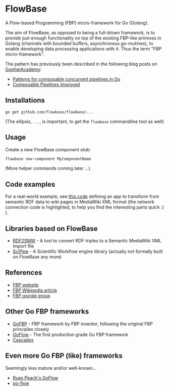 FlowBase
========

A Flow-based Programming (FBP) micro-framework for Go (Golang).

The aim of FlowBase, as opposed to being a full-blown framework, is to provide just enough functionality on top of the existing FBP-like primives in Golang (channels with bounded buffers, asynchronous go-routines), to enable developing data processing applications with it. Thus the term "FBP micro-framework".

The pattern has previously been described in the following blog posts on [GopherAcademy](https://gopheracademy.com/):

- [Patterns for composable concurrent pipelines in Go](https://blog.gopheracademy.com/composable-pipelines-pattern/)
- [Composable Pipelines Improved](https://blog.gopheracademy.com/advent-2015/composable-pipelines-improvements/)


Installations
-----

```
go get github.com/flowbase/flowbase/...
```

(The ellipsis, `...`, is important, to get the `flowbase` commandline tool as well)

Usage
-----

Create a new FlowBase component stub:

```bash
flowbase new-component MyComponentName
```

(More helper commands coming later ...)

Code examples
-------------

For a real-world example, see [this code](https://github.com/rdfio/rdf2smw/blob/e7e2b3/main.go#L100-L125)
defining an app to transform from semantic RDF data to wiki pages in MediaWiki
XML format (the network connection code is highlighted, to help you find the
interesting parts quick :) ).


Libraries based on FlowBase
---------------------------

- [RDF2SMW](https://github.com/samuell/rdf2smw) - A tool to convert RDF triples
  to a Semantic MediaWiki XML import file
- [SciPipe](http://scipipe.org) - A Scientific Workflow engine library (actually not formally built on FlowBase any more)

References
----------

- [FBP website](http://www.jpaulmorrison.com/fbp/)
- [FBP Wikipedia article](en.wikipedia.org/wiki/Flow-based_programming)
- [FBP google group](https://groups.google.com/forum/#!forum/flow-based-programming)

Other Go FBP frameworks
-----------------------

- [GoFBP](https://github.com/jpaulm/gofbp) - FBP framework by FBP inventor, following the original FBP principles closely
- [GoFlow](https://github.com/trustmaster/goflow) - The first production grade Go FBP framework
- [Cascades](https://github.com/cascades-fbp/cascades)

Even more Go FBP (like) frameworks
----------------------------------

Seemingly less mature and/or well-known...

- [Ryan Peach's GoFlow](https://github.com/ryanpeach/goflow)
- [go-flow](https://github.com/7ing/go-flow)
